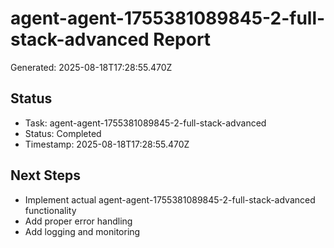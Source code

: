 # agent-agent-1755381089845-2-full-stack-advanced Report

Generated: 2025-08-18T17:28:55.470Z

## Status
- Task: agent-agent-1755381089845-2-full-stack-advanced
- Status: Completed
- Timestamp: 2025-08-18T17:28:55.470Z

## Next Steps
- Implement actual agent-agent-1755381089845-2-full-stack-advanced functionality
- Add proper error handling
- Add logging and monitoring
